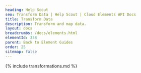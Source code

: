 ```yaml
---
heading: Help Scout
seo: Transform Data | Help Scout | Cloud Elements API Docs
title: Transform Data
description: Transform and map data.
layout: docs
breadcrumbs: /docs/elements.html
elementId: 338
parent: Back to Element Guides
order: 25
sitemap: false
---
```


{% include transformations.md %}
